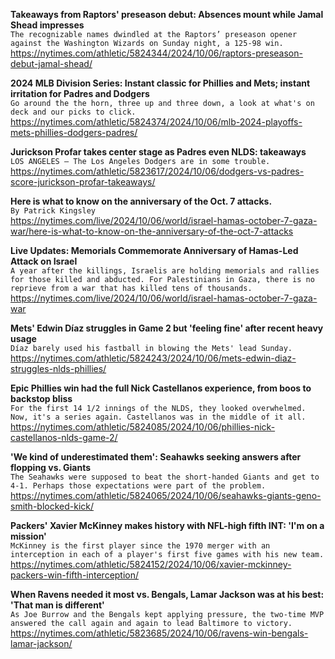 **Takeaways from Raptors' preseason debut: Absences mount while Jamal Shead impresses**\
`The recognizable names dwindled at the Raptors’ preseason opener against the Washington Wizards on Sunday night, a 125-98 win.`\
https://nytimes.com/athletic/5824344/2024/10/06/raptors-preseason-debut-jamal-shead/

**2024 MLB Division Series: Instant classic for Phillies and Mets; instant irritation for Padres and Dodgers**\
`Go around the the horn, three up and three down, a look at what's on deck and our picks to click.`\
https://nytimes.com/athletic/5824374/2024/10/06/mlb-2024-playoffs-mets-phillies-dodgers-padres/

**Jurickson Profar takes center stage as Padres even NLDS: takeaways**\
`LOS ANGELES — The Los Angeles Dodgers are in some trouble.`\
https://nytimes.com/athletic/5823617/2024/10/06/dodgers-vs-padres-score-jurickson-profar-takeaways/

**Here is what to know on the anniversary of the Oct. 7 attacks.**\
`By Patrick Kingsley`\
https://nytimes.com/live/2024/10/06/world/israel-hamas-october-7-gaza-war/here-is-what-to-know-on-the-anniversary-of-the-oct-7-attacks

**Live Updates: Memorials Commemorate Anniversary of Hamas-Led Attack on Israel**\
`A year after the killings, Israelis are holding memorials and rallies for those killed and abducted. For Palestinians in Gaza, there is no reprieve from a war that has killed tens of thousands.`\
https://nytimes.com/live/2024/10/06/world/israel-hamas-october-7-gaza-war

**Mets' Edwin Díaz struggles in Game 2 but 'feeling fine' after recent heavy usage**\
`Díaz barely used his fastball in blowing the Mets' lead Sunday.`\
https://nytimes.com/athletic/5824243/2024/10/06/mets-edwin-diaz-struggles-nlds-phillies/

**Epic Phillies win had the full Nick Castellanos experience, from boos to backstop bliss**\
`For the first 14 1/2 innings of the NLDS, they looked overwhelmed. Now, it's a series again. Castellanos was in the middle of it all.`\
https://nytimes.com/athletic/5824085/2024/10/06/phillies-nick-castellanos-nlds-game-2/

**'We kind of underestimated them': Seahawks seeking answers after flopping vs. Giants**\
`The Seahawks were supposed to beat the short-handed Giants and get to 4-1. Perhaps those expectations were part of the problem.`\
https://nytimes.com/athletic/5824065/2024/10/06/seahawks-giants-geno-smith-blocked-kick/

**Packers' Xavier McKinney makes history with NFL-high fifth INT: 'I'm on a mission'**\
`McKinney is the first player since the 1970 merger with an interception in each of a player's first five games with his new team.`\
https://nytimes.com/athletic/5824152/2024/10/06/xavier-mckinney-packers-win-fifth-interception/

**When Ravens needed it most vs. Bengals, Lamar Jackson was at his best: 'That man is different'**\
`As Joe Burrow and the Bengals kept applying pressure, the two-time MVP answered the call again and again to lead Baltimore to victory. `\
https://nytimes.com/athletic/5823685/2024/10/06/ravens-win-bengals-lamar-jackson/

